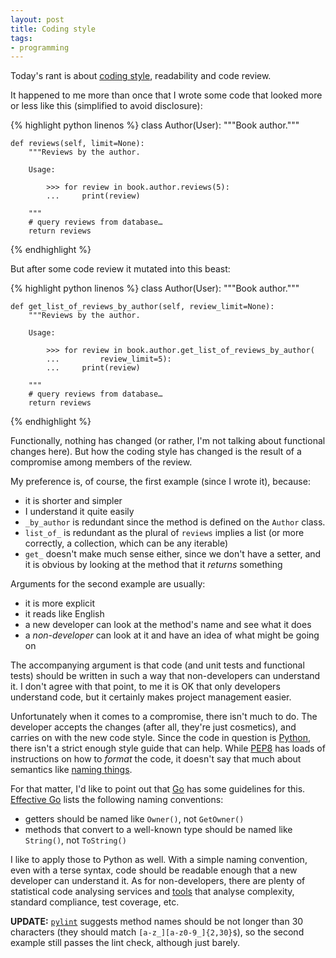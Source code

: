 ```yaml
---
layout: post
title: Coding style
tags:
- programming
---
```


Today's rant is about [coding style][1], readability and code review.

[1]: https://en.wikipedia.org/wiki/Programming_style#Elements_of_good_style

It happened to me more than once that I wrote some code that looked more or
less like this (simplified to avoid disclosure):

{% highlight python linenos %}
class Author(User):
    """Book author."""

    def reviews(self, limit=None):
        """Reviews by the author.

        Usage:

            >>> for review in book.author.reviews(5):
            ...     print(review)

        """
        # query reviews from database…
        return reviews
{% endhighlight %}

But after some code review it mutated into this beast:

{% highlight python linenos %}
class Author(User):
    """Book author."""

    def get_list_of_reviews_by_author(self, review_limit=None):
        """Reviews by the author.

        Usage:

            >>> for review in book.author.get_list_of_reviews_by_author(
            ...         review_limit=5):
            ...     print(review)

        """
        # query reviews from database…
        return reviews
{% endhighlight %}

Functionally, nothing has changed (or rather, I'm not talking about functional
changes here). But how the coding style has changed is the result of a
compromise among members of the review.

My preference is, of course, the first example (since I wrote it), because:

* it is shorter and simpler
* I understand it quite easily
* `_by_author` is redundant since the method is defined on the `Author` class.
* `list_of_` is redundant as the plural of `reviews` implies a list (or more
  correctly, a collection, which can be any iterable)
* `get_` doesn't make much sense either, since we don't have a setter, and it
  is obvious by looking at the method that it *returns* something

Arguments for the second example are usually:

* it is more explicit
* it reads like English
* a new developer can look at the method's name and see what it does
* a *non-developer* can look at it and have an idea of what might be going on

The accompanying argument is that code (and unit tests and functional tests)
should be written in such a way that non-developers can understand it. I don't
agree with that point, to me it is OK that only developers understand code, but
it certainly makes project management easier.

Unfortunately when it comes to a compromise, there isn't much to do. The
developer accepts the changes (after all, they're just cosmetics), and carries
on with the new code style. Since the code in question is [Python][2], there
isn't a strict enough style guide that can help. While [PEP8][3] has loads of
instructions on how to *format* the code, it doesn't say that much about
semantics like [naming things][4].

[2]: http://www.python.org/
[3]: http://www.python.org/dev/peps/pep-0008/
[4]: http://quotabl.es/quotes/97013

For that matter, I'd like to point out that [Go][5] has some guidelines for
this. [Effective Go][6] lists the following naming conventions:

[5]: http://golang.org/
[6]: http://golang.org/doc/effective_go.html#names

* getters should be named like `Owner()`, not `GetOwner()`
* methods that convert to a well-known type should be named like `String()`,
  not `ToString()`

I like to apply those to Python as well. With a simple naming convention, even
with a terse syntax, code should be readable enough that a new developer can
understand it. As for non-developers, there are plenty of statistical code
analysing services and [tools][7] that analyse complexity, standard compliance,
test coverage, etc.

[7]: https://en.wikipedia.org/wiki/List_of_tools_for_static_code_analysis

**UPDATE:** [`pylint`][8] suggests method names should be not longer than 30
characters (they should match `[a-z_][a-z0-9_]{2,30}$`), so the second example
still passes the lint check, although just barely.

[8]: https://pypi.python.org/pypi/pylint
